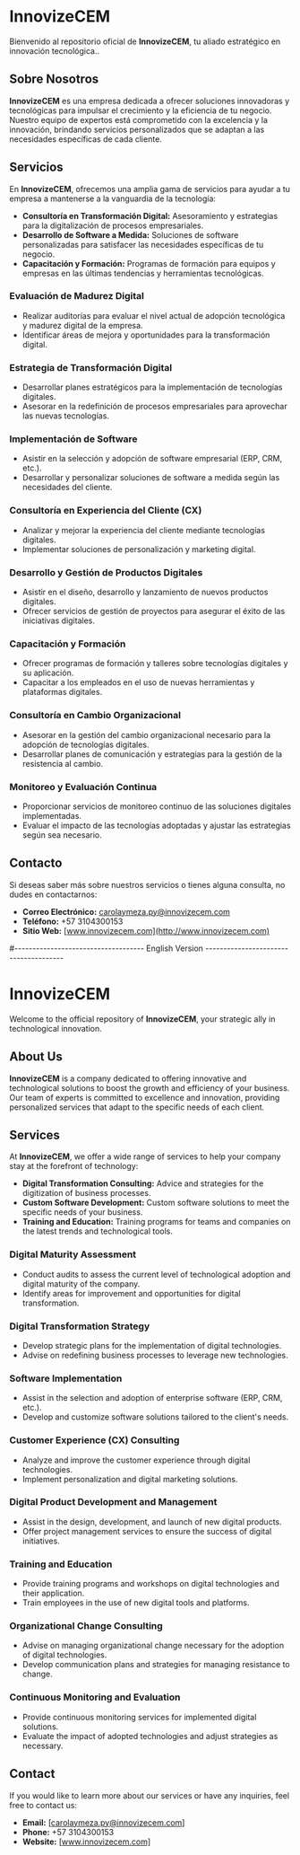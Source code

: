 # InnovizeCEM

Bienvenido al repositorio oficial de **InnovizeCEM**, tu aliado estratégico en innovación tecnológica..

## Sobre Nosotros

**InnovizeCEM** es una empresa dedicada a ofrecer soluciones innovadoras y tecnológicas para impulsar el crecimiento y la eficiencia de tu negocio. Nuestro equipo de expertos está comprometido con la excelencia y la innovación, brindando servicios personalizados que se adaptan a las necesidades específicas de cada cliente.

## Servicios

En **InnovizeCEM**, ofrecemos una amplia gama de servicios para ayudar a tu empresa a mantenerse a la vanguardia de la tecnología:

- **Consultoría en Transformación Digital:** Asesoramiento y estrategias para la digitalización de procesos empresariales.
- **Desarrollo de Software a Medida:** Soluciones de software personalizadas para satisfacer las necesidades específicas de tu negocio.
- **Capacitación y Formación:** Programas de formación para equipos y empresas en las últimas tendencias y herramientas tecnológicas.

### Evaluación de Madurez Digital

- Realizar auditorías para evaluar el nivel actual de adopción tecnológica y madurez digital de la empresa.
- Identificar áreas de mejora y oportunidades para la transformación digital.

### Estrategia de Transformación Digital

- Desarrollar planes estratégicos para la implementación de tecnologías digitales.
- Asesorar en la redefinición de procesos empresariales para aprovechar las nuevas tecnologías.

### Implementación de Software

- Asistir en la selección y adopción de software empresarial (ERP, CRM, etc.).
- Desarrollar y personalizar soluciones de software a medida según las necesidades del cliente.


### Consultoría en Experiencia del Cliente (CX)

- Analizar y mejorar la experiencia del cliente mediante tecnologías digitales.
- Implementar soluciones de personalización y marketing digital.

### Desarrollo y Gestión de Productos Digitales

- Asistir en el diseño, desarrollo y lanzamiento de nuevos productos digitales.
- Ofrecer servicios de gestión de proyectos para asegurar el éxito de las iniciativas digitales.

### Capacitación y Formación

- Ofrecer programas de formación y talleres sobre tecnologías digitales y su aplicación.
- Capacitar a los empleados en el uso de nuevas herramientas y plataformas digitales.

### Consultoría en Cambio Organizacional

- Asesorar en la gestión del cambio organizacional necesario para la adopción de tecnologías digitales.
- Desarrollar planes de comunicación y estrategias para la gestión de la resistencia al cambio.

### Monitoreo y Evaluación Continua

- Proporcionar servicios de monitoreo continuo de las soluciones digitales implementadas.
- Evaluar el impacto de las tecnologías adoptadas y ajustar las estrategias según sea necesario.

## Contacto

Si deseas saber más sobre nuestros servicios o tienes alguna consulta, no dudes en contactarnos:

- **Correo Electrónico:** [carolaymeza.py@innovizecem.com](mailto:carolaymeza.py@innovizecem.com)
- **Teléfono:** +57 3104300153
- **Sitio Web:** [www.innovizecem.com](http://www.innovizecem.com)


#------------------------------------ English Version --------------------------------------
# InnovizeCEM

Welcome to the official repository of **InnovizeCEM**, your strategic ally in technological innovation.

## About Us

**InnovizeCEM** is a company dedicated to offering innovative and technological solutions to boost the growth and efficiency of your business. Our team of experts is committed to excellence and innovation, providing personalized services that adapt to the specific needs of each client.

## Services

At **InnovizeCEM**, we offer a wide range of services to help your company stay at the forefront of technology:

- **Digital Transformation Consulting:** Advice and strategies for the digitization of business processes.
- **Custom Software Development:** Custom software solutions to meet the specific needs of your business.
- **Training and Education:** Training programs for teams and companies on the latest trends and technological tools.

### Digital Maturity Assessment

- Conduct audits to assess the current level of technological adoption and digital maturity of the company.
- Identify areas for improvement and opportunities for digital transformation.

### Digital Transformation Strategy

- Develop strategic plans for the implementation of digital technologies.
- Advise on redefining business processes to leverage new technologies.

### Software Implementation

- Assist in the selection and adoption of enterprise software (ERP, CRM, etc.).
- Develop and customize software solutions tailored to the client's needs.

### Customer Experience (CX) Consulting

- Analyze and improve the customer experience through digital technologies.
- Implement personalization and digital marketing solutions.

### Digital Product Development and Management

- Assist in the design, development, and launch of new digital products.
- Offer project management services to ensure the success of digital initiatives.

### Training and Education

- Provide training programs and workshops on digital technologies and their application.
- Train employees in the use of new digital tools and platforms.

### Organizational Change Consulting

- Advise on managing organizational change necessary for the adoption of digital technologies.
- Develop communication plans and strategies for managing resistance to change.

### Continuous Monitoring and Evaluation

- Provide continuous monitoring services for implemented digital solutions.
- Evaluate the impact of adopted technologies and adjust strategies as necessary.

## Contact

If you would like to learn more about our services or have any inquiries, feel free to contact us:

- **Email:** [carolaymeza.py@innovizecem.com]
- **Phone:** +57 3104300153
- **Website:** [www.innovizecem.com]


